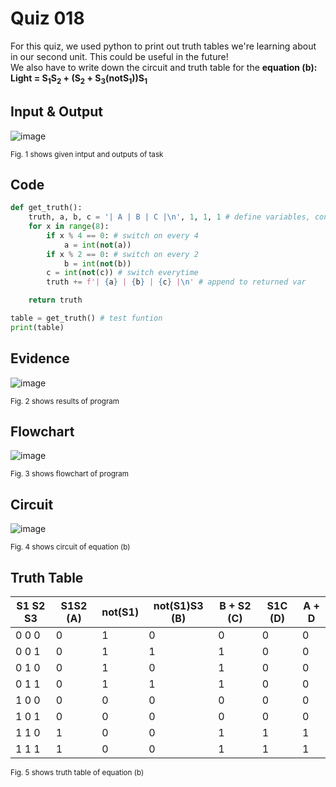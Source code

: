 # Quiz 018
For this quiz, we used python to print out truth tables we're learning about in our second unit. This could be useful in the future! <br>
We also have to write down the circuit and truth table for the **equation (b): Light = S<sub>1</sub>S<sub>2</sub> + (S<sub>2</sub> + S<sub>3</sub>(notS<sub>1</sub>))S<sub>1</sub>**
## Input & Output
![image](https://github.com/Amine-Itani/Unit-1/assets/123438294/6609673b-5fc3-47ae-8556-500e09c6478b)

<sub>Fig. 1 shows given intput and outputs of task
## Code

```py
def get_truth():
    truth, a, b, c = '| A | B | C |\n', 1, 1, 1 # define variables, consolidated to one line, starts at 1 for indexing
    for x in range(8):
        if x % 4 == 0: # switch on every 4
            a = int(not(a))
        if x % 2 == 0: # switch on every 2
            b = int(not(b))
        c = int(not(c)) # switch everytime
        truth += f'| {a} | {b} | {c} |\n' # append to returned var

    return truth

table = get_truth() # test funtion
print(table)


```

## Evidence
![image](https://github.com/Amine-Itani/Unit-1/assets/123438294/d1f94541-181c-475e-a185-b5aaa7ec5022)

<sub>Fig. 2 shows results of program

## Flowchart
![image](https://github.com/Amine-Itani/Unit-1/assets/123438294/c7f19b2a-af93-4823-ab22-b3d5a9e3a777)

<sub>Fig. 3 shows flowchart of program

## Circuit
![image](https://github.com/Amine-Itani/Unit-1/assets/123438294/b0d52543-bdda-450c-85ba-d1d6fbf5d8c6)

<sub>Fig. 4 shows circuit of equation (b)

## Truth Table
| S1 S2 S3 | S1S2 (A) | not(S1) | not(S1)S3 (B) | B + S2 (C) | S1C (D) | A + D |
|----------|----------|---------|---------------|------------|---------|-------|
| 0  0  0  |     0    |    1    |       0       |      0     |    0    |   0   |
| 0  0  1  |     0    |    1    |       1       |      1     |    0    |   0   |
| 0  1  0  |     0    |    1    |       0       |      1     |    0    |   0   |
| 0  1  1  |     0    |    1    |       1       |      1     |    0    |   0   |
| 1  0  0  |     0    |    0    |       0       |      0     |    0    |   0   |
| 1  0  1  |     0    |    0    |       0       |      0     |    0    |   0   |
| 1  1  0  |     1    |    0    |       0       |      1     |    1    |   1   |
| 1  1  1  |     1    |    0    |       0       |      1     |    1    |   1   |

<sub>Fig. 5 shows truth table of equation (b)
